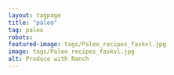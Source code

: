 ```yaml
---
layout: tagpage
title: "paleo"
tag: paleo
robots:
featured-image: tags/Paleo_recipes_faskvl.jpg
image: tags/Paleo_recipes_faskvl.jpg
alt: Produce with Ranch
---
```

